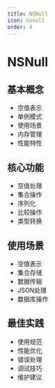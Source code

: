 ```yaml
---
title: NSNull
icon: nsnull
order: 4
---
```


# NSNull

## 基本概念
- 空值表示
- 单例模式
- 使用场景
- 内存管理
- 性能特性

## 核心功能
- 空值处理
- 集合操作
- 序列化
- 比较操作
- 类型转换

## 使用场景
- 空值表示
- 集合存储
- 数据传输
- JSON处理
- 数据库操作

## 最佳实践
- 使用规范
- 性能优化
- 错误处理
- 调试技巧
- 维护建议
